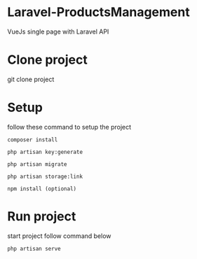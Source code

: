 # Laravel-ProductsManagement

VueJs single page with Laravel API

# Clone project

git clone project

# Setup

follow these command to setup the project

    composer install

    php artisan key:generate

    php artisan migrate

    php artisan storage:link

    npm install (optional)

# Run project

start project follow command below

    php artisan serve
